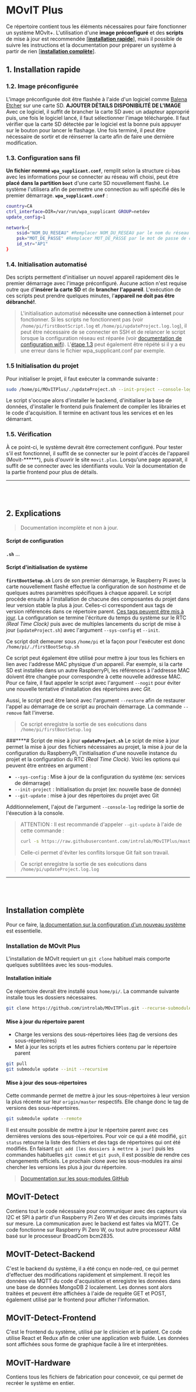 

# MOvIT Plus
Ce répertoire contient tous les éléments nécessaires pour faire fonctionner un système MOvIt+. L'utilisation d'une **image préconfiguré** et des **scripts** de mise à jour est recommendée [**[installation rapide](#1-installation-rapide "Section de ce document")**], mais il possible de suivre les instructions et la documentation pour préparer un système à partir de rien [**[installation complète](#installation-compl%c3%a8te "Section de ce document")**].

## 1. Installation rapide
### 1.2. Image préconfigurée
L'image préconfigurée doit être flashée à l'aide d'un logiciel comme [Balena Etcher](https://www.balena.io/etcher/ "Site officiel de Balena Etcher") sur une carte SD.
**AJOUTER DÉTAILS DISPONIBILITÉ DE L'IMAGE**
Avec ce logiciel, il suffit de brancher la carte SD avec un adapteur approprié puis, une fois le logiciel lancé, il faut sélectionner l'image téléchargée. Il faut vérifier que la carte SD détectée par le logiciel est la bonne puis appuyer sur le bouton pour lancer le flashage. Une fois terminé, il peut être nécessaire de sortir et de réinserrer la carte afin de faire une dernière modification.

### 1.3. Configuration sans fil
**Un fichier nommé `wpa_supplicant.conf`**, remplit selon la structure ci-bas avec les informations pour se connecter au réseau wifi choisi, peut être **placé dans la partition `boot`** d'une carte SD nouvellement flashé. Le système l'utilisera afin de permettre une connection au wifi spécifié dès le premier démarrage.
**`wpa_supplicant.conf`** :
```bash
country=CA
ctrl_interface=DIR=/var/run/wpa_supplicant GROUP=netdev
update_config=1

network={
    ssid="NOM_DU_RESEAU" #Remplacer NOM_DU_RESEAU par le nom du réseau désiré
    psk="MOT_DE_PASSE" #Remplacer MOT_DE_PASSE par le mot de passe de celui-ci
    id_str="AP1"
}
```

### 1.4. Initialisation automatisé
Des scripts permettent d'initialiser un nouvel appareil rapidement dès le premier démarrage avec l'image préconfiguré. Aucune action n'est requise outre que d'**insérer la carte SD** et de **brancher l'appareil**. L'exécution de ces scripts peut prendre quelques minutes, l'**appareil ne doit pas être débranché!**.

> L'initialisation automatisé **nécessite une connection à internet** pour fonctionner. Si les scripts ne fonctionnent pas (voir `/home/pi/firstBootScript.log` et `/home/pi/updateProject.log.log`), il peut être nécessaire de se connecter en SSH et de relancer le script lorsque la configuration réseau est réparée (voir [documentation de configuration wifi](https://github.com/introlab/MOvITPlus/blob/master/docs/FR/InstallationLogiciel/ConfigurationSysteme.md#21-connection-%c3%a0-un-r%c3%a9seau-wi-fi)). L'[étape 1.3](#13-configuration-sans-fil) peut également être répété si il y a eu une erreur dans le fichier wpa_supplicant.conf par exemple.

### 1.5 Initialisation du projet
Pour initialiser le projet, il faut exécuter la commande suivante :
```bash
sudo /home/pi/MOvITPlus/./updateProject.sh --init-project --console-log
```
Le script s'occupe alors d'installer le backend, d'initialiser la base de données, d'installer le frontend puis finalement de compiler les librairies et le code d'acquisition. Il termine en activant tous les services et en les démarrant.

### 1.5. Vérification
À ce point-ci, le système devrait être correctement configuré. Pour tester s'il est fonctionnel, il suffit de se connecter sur le point d'accès de l'appareil (Movit-******), puis d'ouvrir le site `movit.plus`. Lorsqu'une page apparait, il suffit de se connecter avec les identifiants voulu. Voir la documentation de la partie frontend pour plus de détails.

___
<br>
<br>



## 2. Explications
> Documentation incomplète et non à jour.
#### Script de configuration
**`.sh`**
...

#### Script d'initialisation de système
**`firstBootSetup.sh`**
Lors de son premier démarrage, le Raspberry Pi avec la carte nouvellement flashé effectue la configuration de son _hostname_ et de quelques autres paramètres spécifiques à chaque appareil.
Le script procède ensuite à l'installation de chacune des composantes du projet dans leur version stable la plus à jour. Celles-ci correspondent aux tags de version référencés dans ce répertoire parent. [Ces tags peuvent être mis à jour](#mise-%c3%a0-jour-des-sous-r%c3%a9pertoires "Mise à jour des sous-répertoires"). La configuration se termine l'écriture du temps du système sur le RTC _(Real Time Clock)_ puis avec de multiples lancements du script de mise à jour (`updateProject.sh`) avec l'argument `--sys-config` et `--init`.


Ce script doit demeurer sous `/home/pi` et la façon pour l'exécuter est donc `/home/pi/./firstBootSetup.sh`

Ce script peut également être utilisé pour mettre à jour tous les fichiers en lien avec l'addresse MAC physique d'un appareil. Par exemple, si la carte SD est installée dans un autre RaspberryPi, les références à l'addresse MAC doivent être changée pour correspondre à cette nouvelle addresse MAC. Pour ce faire, il faut appeler le script avec l'argument `--nogit` pour éviter une nouvelle tentative d'installation des répertoires avec _Git_.

Aussi, le script peut être lancé avec l'argument `--restore` afin de restaurer l'appel au démarrage de ce script au prochain démarrage. La commande `--remove` fait l'inverse.

> Ce script enregistre la sortie de ses exécutions dans `/home/pi/firstBootSetup.log`

###****# Script de mise à jour
**`updateProject.sh`**
Le scipt de mise à jour permet la mise à jour des fichiers nécessaires au projet, la mise à jour de la configuration du RaspberryPi, l'initialisation d'une nouvelle instance du projet et la configuration du RTC _(Real Time Clock)_. Voici les options qui peuvent être entrées en argument :
   - `--sys-config` : Mise à jour de la configuration du système (ex: services de démarrage)
   - `--init-project` : Initialisation du projet (ex: nouvelle base de donnée)
   - `--git-update` : mise à jour des répertoires du projet avec Git

Additionnelement, l'ajout de l'argument `--console-log` redirige la sortie de l'éxecution à la console.

> ATTENTION : Il est recommandé d'appeler `--git-update` à l'aide de cette commande :
> ```bash
> curl -s https://raw.githubusercontent.com/introlab/MOvITPlus/master/updateProject.sh | sudo bash -s - --git-update
> ```
> Celle-ci permet d'éviter les conflits lorsque Git fait son travail.

> Ce script enregistre la sortie de ses exécutions dans `/home/pi/updateProject.log.log`


___
<br>
<br>

## Installation complète
Pour ce faire, [la documentation sur la configuration d'un nouveau système](https://github.com/introlab/MOvITPlus/blob/master/docs/FR/InstallationLogiciel/ConfigurationSysteme.md "Configuration du système") est essentielle.
### Installation de MOvIt Plus
L'installation de MOvIt requiert un `git clone` habituel mais comporte quelques subtilitées avec les sous-modules.

#### Installation initiale
Ce répertoire devrait être installé sous `home/pi/`. La commande suivante installe tous les dossiers nécessaires.
```bash
git clone https://github.com/introlab/MOvITPlus.git --recurse-submodules
```

#### Mise à jour du répertoire parent
   - Charge les versions des sous-répertoires liées (tag de versions des sous-répertoires)
   - Met à jour les scripts et les autres fichiers contenu par le répertoire parent
```bash
git pull
git submodule update --init --recursive
```

#### Mise à jour des sous-répertoires
Cette commande permet de mettre à jour les sous-répertoires à leur version la plus récente sur leur `origin/master` respectifs. Elle change donc le tag de versions des sous-répertoires.
```bash
git submodule update --remote
```
Il est ensuite possible de mettre à jour le répertoire parent avec ces dernières versions des sous-répertoires. Pour voir ce qui a été modifié, `git status` retourne la liste des fichiers et des tags de répertoires qui ont été modifiés. En faisant `git add [les dossiers à mettre à jour]` puis les commandes habituelles `git commit` et `git push`, il est possible de rendre ces changements officiels. Le prochain clone avec les sous-modules ira ainsi chercher les versions les plus à jour du répertoire.

> [Documentation sur les sous-modules GitHub](https://git-scm.com/book/en/v2/Git-Tools-Submodules "GitHub Submodules")

## MOvIT-Detect
Contiens tout le code nécessaire pour communiquer avec des capteurs via I2C et SPI à partir d'un Raspberry Pi Zero W et des circuits imprimés faits sur mesure. La communication avec le backend est faites via MQTT. Ce code fonctionne sur Raspberry Pi Zero W, ou tout autre processeur ARM basé sur le processeur BroadCom bcm2835.

## MOvIT-Detect-Backend
C'est le backend du système, il a été conçu en node-red, ce qui permet d'effectuer des modifications rapidement et simplement. Il reçoit les données via MQTT du code d'acquisition et enregistre les données dans une base de données MongoDB 2 localement. Les donnes sont alors traitées et peuvent être affichées à l'aide de requête GET et POST, également utilisé par le frontend pour afficher l'information.

## MOvIT-Detect-Frontend
C'est le frontend du système, utilisé par le clinicien et le patient. Ce code utilise React et Redux afin de créer une application web fluide. Les données sont affichées sous forme de graphique facile à lire et interprétées. 

## MOvIT-Hardware
Contiens tous les fichiers de fabrication pour concevoir, ce qui permet de recréer le système en entier.

